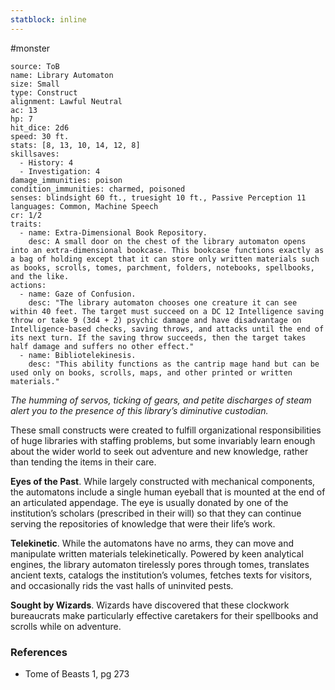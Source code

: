 ```yaml
---
statblock: inline
---
```

 #monster 

```statblock
source: ToB
name: Library Automaton
size: Small
type: Construct
alignment: Lawful Neutral
ac: 13
hp: 7
hit_dice: 2d6
speed: 30 ft.
stats: [8, 13, 10, 14, 12, 8]
skillsaves:
  - History: 4
  - Investigation: 4
damage_immunities: poison
condition_immunities: charmed, poisoned
senses: blindsight 60 ft., truesight 10 ft., Passive Perception 11
languages: Common, Machine Speech
cr: 1/2
traits:
  - name: Extra-Dimensional Book Repository.
    desc: A small door on the chest of the library automaton opens into an extra‑dimensional bookcase. This bookcase functions exactly as a bag of holding except that it can store only written materials such as books, scrolls, tomes, parchment, folders, notebooks, spellbooks, and the like.
actions:
  - name: Gaze of Confusion.
    desc: "The library automaton chooses one creature it can see within 40 feet. The target must succeed on a DC 12 Intelligence saving throw or take 9 (3d4 + 2) psychic damage and have disadvantage on Intelligence-based checks, saving throws, and attacks until the end of its next turn. If the saving throw succeeds, then the target takes half damage and suffers no other effect."
  - name: Bibliotelekinesis.
    desc: "This ability functions as the cantrip mage hand but can be used only on books, scrolls, maps, and other printed or written materials."
```

_The humming of servos, ticking of gears, and petite discharges of steam alert you to the presence of this library’s diminutive custodian._

These small constructs were created to fulfill organizational responsibilities of huge libraries with staffing problems, but some invariably learn enough about the wider world to seek out adventure and new knowledge, rather than tending the items in their care.

**Eyes of the Past**. While largely constructed with mechanical components, the automatons include a single human eyeball that is mounted at the end of an articulated appendage. The eye is usually donated by one of the institution’s scholars (prescribed in their will) so that they can continue serving the repositories of knowledge that were their life’s work.

**Telekinetic**. While the automatons have no arms, they can move and manipulate written materials telekinetically. Powered by keen analytical engines, the library automaton tirelessly pores through tomes, translates ancient texts, catalogs the institution’s volumes, fetches texts for visitors, and occasionally rids the vast halls of uninvited pests.

**Sought by Wizards**. Wizards have discovered that these clockwork bureaucrats make particularly effective caretakers for their spellbooks and scrolls while on adventure.

### References

* Tome of Beasts 1, pg 273
